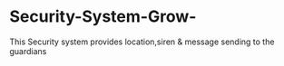 # Security-System-Grow-
This Security system provides location,siren &amp; message sending to the guardians
